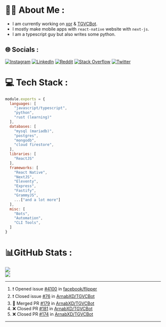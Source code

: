 # 🧑‍💻 About Me :
* I am currently working on [xor](https://github.com/xorgram/xor) & [TGVCBot](https://github.com/ArnabXD/TGVCBot).
* I mostly make mobile apps with `react-native` website with `next-js`.
* I am a typescript guy but also writes some python.

## 🌐 Socials :
[![Instagram](https://img.shields.io/badge/Instagram-%23E4405F.svg?logo=Instagram&logoColor=white)](https://instagram.com/arnabparyali) [![LinkedIn](https://img.shields.io/badge/LinkedIn-%230077B5.svg?logo=linkedin&logoColor=white)](https://linkedin.com/in/arnabparyali) [![Reddit](https://img.shields.io/badge/Reddit-%23FF4500.svg?logo=Reddit&logoColor=white)](https://reddit.com/user/ArnabXD) [![Stack Overflow](https://img.shields.io/badge/-Stackoverflow-FE7A16?logo=stack-overflow&logoColor=white)](https://stackoverflow.com/users/12250600) [![Twitter](https://img.shields.io/badge/Twitter-%231DA1F2.svg?logo=Twitter&logoColor=white)](https://twitter.com/arnabparyali) 

# 💻 Tech Stack :

```js
module.exports = {
  languages: [
    "javascript/typescript",
    "python",
    "rust (learning)"
  ],
  databases: [
    "mysql (mariadb)",
    "postgres",
    "mongodb",
    "cloud firestore",
  ],
  libraries: [
    "ReactJS"
  ],
  frameworks: [
    "React Native",
    "NextJS",
    "Eleventy",
    "Express",
    "Fastify",
    "GrammyJS",
    ...["and a lot more"]
  ],
  misc: [
    "Bots",
    "Automation",
    "CLI Tools",
  ]
}
```

# 📊GitHub Stats :
![](https://github-readme-stats.vercel.app/api?username=ArnabXD&theme=tokyonight&hide_border=false&include_all_commits=false&count_private=false)<br/>
![](https://github-readme-stats.vercel.app/api/top-langs/?username=ArnabXD&theme=tokyonight&hide_border=false&include_all_commits=false&count_private=false&layout=compact)

---

<!--START_SECTION:activity-->
1. ❗️ Opened issue [#4100](https://github.com/facebook/flipper/issues/4100) in [facebook/flipper](https://github.com/facebook/flipper)
2. ❗️ Closed issue [#76](https://github.com/ArnabXD/TGVCBot/issues/76) in [ArnabXD/TGVCBot](https://github.com/ArnabXD/TGVCBot)
3. 🎉 Merged PR [#179](https://github.com/ArnabXD/TGVCBot/pull/179) in [ArnabXD/TGVCBot](https://github.com/ArnabXD/TGVCBot)
4. ❌ Closed PR [#181](https://github.com/ArnabXD/TGVCBot/pull/181) in [ArnabXD/TGVCBot](https://github.com/ArnabXD/TGVCBot)
5. ❌ Closed PR [#174](https://github.com/ArnabXD/TGVCBot/pull/174) in [ArnabXD/TGVCBot](https://github.com/ArnabXD/TGVCBot)
<!--END_SECTION:activity-->

---
